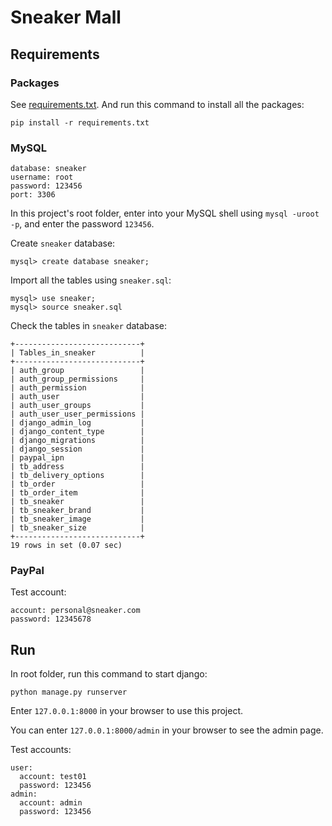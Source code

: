 # Sneaker Mall

## Requirements

### Packages
See [requirements.txt](requirements.txt). And run this command to install all the packages:

```
pip install -r requirements.txt
```

### MySQL

```
database: sneaker
username: root
password: 123456
port: 3306
```

In this project's root folder, enter into your MySQL shell using `mysql -uroot -p`, and enter the password `123456`.

Create `sneaker` database:
```
mysql> create database sneaker;
```
Import all the tables using `sneaker.sql`:
```
mysql> use sneaker;
mysql> source sneaker.sql
```
Check the tables in `sneaker` database:
```
+----------------------------+
| Tables_in_sneaker          |
+----------------------------+
| auth_group                 |
| auth_group_permissions     |
| auth_permission            |
| auth_user                  |
| auth_user_groups           |
| auth_user_user_permissions |
| django_admin_log           |
| django_content_type        |
| django_migrations          |
| django_session             |
| paypal_ipn                 |
| tb_address                 |
| tb_delivery_options        |
| tb_order                   |
| tb_order_item              |
| tb_sneaker                 |
| tb_sneaker_brand           |
| tb_sneaker_image           |
| tb_sneaker_size            |
+----------------------------+
19 rows in set (0.07 sec)
```

### PayPal

Test account:
```
account: personal@sneaker.com
password: 12345678
```

## Run

In root folder, run this command to start django:
```
python manage.py runserver
```
Enter `127.0.0.1:8000` in your browser to use this project.

You can enter `127.0.0.1:8000/admin` in your browser to see the admin page.

Test accounts:
```
user:
  account: test01
  password: 123456
admin:
  account: admin
  password: 123456 
```





